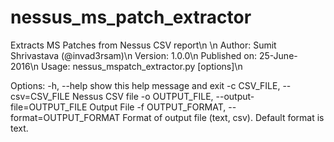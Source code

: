 # nessus_ms_patch_extractor
Extracts MS Patches from Nessus CSV report\n
\n
Author: Sumit Shrivastava (@invad3rsam)\n
Version: 1.0.0\n
Published on: 25-June-2016\n
Usage: nessus_mspatch_extractor.py [options]\n

Options:
  -h, --help                                  show this help message and exit
  -c CSV_FILE, --csv=CSV_FILE                 Nessus CSV file
  -o OUTPUT_FILE, --output-file=OUTPUT_FILE   Output File
  -f OUTPUT_FORMAT, --format=OUTPUT_FORMAT  Format of output file (text, csv). Default format is text.

